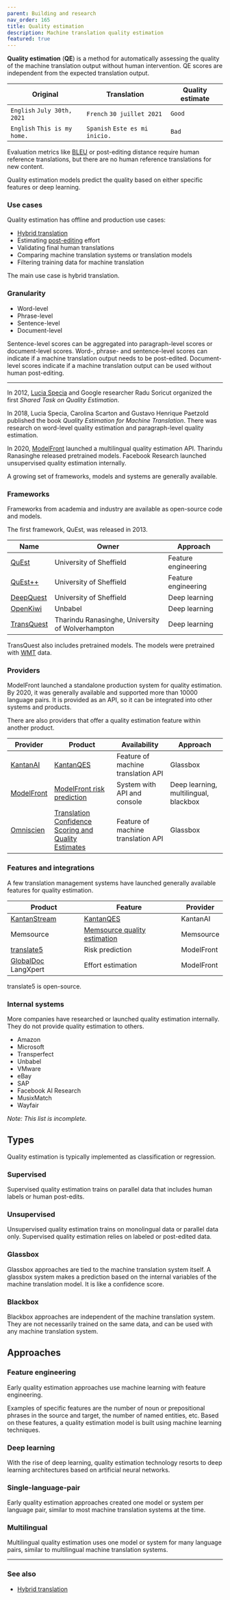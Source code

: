 ```yaml
---
parent: Building and research
nav_order: 165
title: Quality estimation
description: Machine translation quality estimation
featured: true
---
```


**Quality estimation** (**QE**) is a method for automatically assessing the quality of the machine translation output without human intervention. QE scores are independent from the expected translation output.

| Original                     | Translation                    | Quality estimate     |
| -----------------------------| -------------------------------| ---------------------|
| `English` `July 30th, 2021`  | `French` `30 juillet 2021`     | `Good`               |
| `English` `This is my home.` | `Spanish` `Este es mi inicio.` | `Bad`                |

Evaluation metrics like [BLEU](/../building-and-research/metrics/bleu.md) or post-editing distance require human reference translations, but there are no human reference translations for new content.

Quality estimation models predict the quality based on either specific features or deep learning.

### Use cases

Quality estimation has offline and production use cases:

* [Hybrid translation](/../workflows/hybrid-translation.md)
* Estimating [post-editing](/../workflows/post-editing.md) effort
* Validating final human translations
* Comparing machine translation systems or translation models
* Filtering training data for machine translation

The main use case is hybrid translation.


### Granularity

* Word-level
* Phrase-level
* Sentence-level
* Document-level

Sentence-level scores can be aggregated into paragraph-level scores or document-level scores. Word-, phrase- and sentence-level scores can indicate if a machine translation output needs to be post-edited. Document-level scores indicate if a machine translation output can be used without human post-editing.

---

In 2012, [Lucia Specia](/../people/lucia-specia.md) and Google researcher Radu Soricut organized the first *Shared Task on Quality Estimation*.

In 2018, Lucia Specia, Carolina Scarton and Gustavo Henrique Paetzold published the book *Quality Estimation for Machine Translation*. There was research on word-level quality estimation and paragraph-level quality estimation.

In 2020, [ModelFront](/../industry/companies.md#modelfront) launched a multilingual quality estimation API.  Tharindu Ranasinghe released pretrained models.  Facebook Research launched unsupervised quality estimation internally.

A growing set of frameworks, models and systems are generally available.

### Frameworks

Frameworks from academia and industry are available as open-source code and models.

The first framework, QuEst, was released in 2013.

| Name       | Owner                       | Approach
| ---------- | --------------------------- | --------------------------- |
| [QuEst](https://github.com/lspecia/quest) | University of Sheffield | Feature engineering |
| [QuEst++](https://www.quest.dcs.shef.ac.uk/) | University of Sheffield     | Feature engineering |
| [DeepQuest](https://github.com/sheffieldnlp/deepQuest) | University of Sheffield     | Deep learning     |
| [OpenKiwi](https://github.com/Unbabel/OpenKiwi) | Unbabel                     | Deep learning     |
| [TransQuest](https://github.com/TharinduDR/TransQuest) | Tharindu Ranasinghe, University of Wolverhampton | Deep learning |

TransQuest also includes pretrained models.  The models were pretrained with [WMT](/../events/wmt.md) data.


### Providers

ModelFront launched a standalone production system for quality estimation.  By 2020, it was generally available and supported more than 10000 language pairs.  It is provided as an API, so it can be integrated into other systems and products.

There are also providers that offer a quality estimation feature within another product.

| Provider | Product | Availability | Approach |
| --- | --- | --- | --- |
| [KantanAI](/../industry/companies.md#kantanmt) | [KantanQES](https://www.kantanai.io/kantanqes-home/) | Feature of machine translation API | Glassbox |
| [ModelFront](/../industry/companies.md#modelfront) | [ModelFront risk prediction](https://modelfront.com) | System with API and console | Deep learning, multilingual, blackbox |
| [Omniscien](/../industry/companies.md#omniscien-technologies) | [Translation Confidence Scoring and Quality Estimates](https://omniscien.com/products/language-studio/) | Feature of machine translation API | Glassbox |


### Features and integrations

A few translation management systems have launched generally available features for quality estimation.

| Product | Feature | Provider |
| ---| --- | --- |
| [KantanStream](/../industry/companies.md#kantanmt) | [KantanQES](https://www.kantanai.io/kantanqes-home/) | KantanAI |
| Memsource | [Memsource quality estimation](https://www.memsource.com/features/translation-quality-estimation/)  | Memsource |
| [translate5](https://translate5.net) | Risk prediction | ModelFront |
| [GlobalDoc](https://globaldoc.com) LangXpert | Effort estimation | ModelFront |

translate5 is open-source.


### Internal systems

More companies have researched or launched quality estimation internally.  They do not provide quality estimation to others.
- Amazon
- Microsoft
- Transperfect
- Unbabel
- VMware
- eBay
- SAP
- Facebook AI Research
- MusixMatch
- Wayfair

*Note: This list is incomplete.*

## Types

Quality estimation is typically implemented as classification or regression.

### Supervised
Supervised quality estimation trains on parallel data that includes human labels or human post-edits.

### Unsupervised
Unsupervised quality estimation trains on monolingual data or parallel data only. Supervised quality estimation relies on labeled or post-edited data.

### Glassbox
Glassbox approaches are tied to the machine translation system itself.  A glassbox system makes a prediction based on the internal variables of the machine translation model.  It is like a confidence score.

### Blackbox
Blackbox approaches are independent of the machine translation system.  They are not necessarily trained on the same data, and can be used with any machine translation system.

## Approaches

### Feature engineering
Early quality estimation approaches use machine learning with feature engineering.

Examples of specific features are the number of noun or prepositional phrases in the source and target, the number of named entities, etc. Based on these features, a quality estimation model is built using machine learning techniques.

### Deep learning
With the rise of deep learning, quality estimation technology resorts to deep learning architectures based on artificial neural networks.

### Single-language-pair
Early quality estimation approaches created one model or system per language pair, similar to most machine translation systems at the time.

### Multilingual
Multilingual quality estimation uses one model or system for many language pairs, similar to multilingual machine translation systems.

---

### See also

- [Hybrid translation](/../workflows/hybrid-translation.md)

